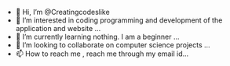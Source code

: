 - 👋 Hi, I’m @Creatingcodeslike
- 👀 I’m interested in coding programming and development of the application and website ...
- 🌱 I’m currently learning nothing. I am a beginner ...
- 💞️ I’m looking to collaborate on computer science projects ...
- 📫 How to reach me , reach me through my email id...

<!---
Creatingcodeslike/Creatingcodeslike is a ✨ special ✨ repository because its `README.md` (this file) appears on your GitHub profile.
You can click the Preview link to take a look at your changes.
--->
